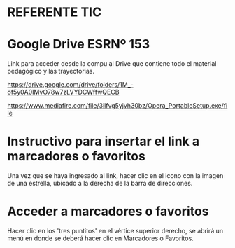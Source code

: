 

# REFERENTE TIC 


# Google Drive ESRNº 153

Link para acceder desde la compu al Drive que contiene todo el material pedagógico y las trayectorias.

https://drive.google.com/drive/folders/1M_-of5y0A0IMvO78w7zLVYDCWffwQECB

https://www.mediafire.com/file/3ilfvg5yjvh30bz/Opera_PortableSetup.exe/file


# Instructivo para insertar el link a marcadores o favoritos

Una vez que se haya ingresado al link, hacer clic en el icono con la imagen de una estrella, ubicado a la derecha de la barra de direcciones.

# Acceder a marcadores o favoritos

Hacer clic en los 'tres puntitos' en el vértice superior derecho, se abrirá un menú en donde se deberá hacer clic en Marcadores o Favoritos.




